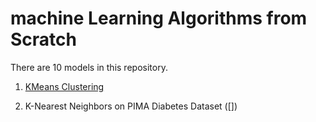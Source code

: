 # machine Learning Algorithms from Scratch

There are 10 models in this repository.

1. [KMeans Clustering](../KMeans.ipynb)

2. K-Nearest Neighbors on PIMA Diabetes Dataset ([])
